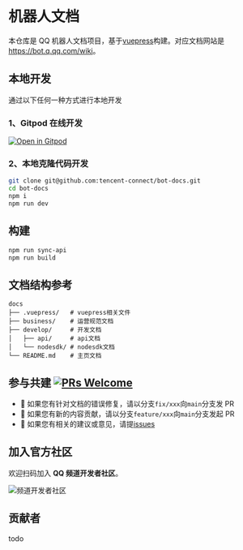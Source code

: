 # 机器人文档

本仓库是 QQ 机器人文档项目，基于[vuepress](https://vuepress.vuejs.org/zh/)构建。对应文档网站是 <https://bot.q.qq.com/wiki>。

## 本地开发

通过以下任何一种方式进行本地开发

### 1、Gitpod 在线开发

[![Open in Gitpod](https://gitpod.io/button/open-in-gitpod.svg)](https://gitpod.io/#https://github.com/tencent-connect/bot-docs)

### 2、本地克隆代码开发

```sh
git clone git@github.com:tencent-connect/bot-docs.git
cd bot-docs
npm i
npm run dev
```

## 构建

```sh
npm run sync-api
npm run build
```

## 文档结构参考

```shell
docs
├── .vuepress/   # vuepress相关文件
├── business/    # 运营规范文档
├── develop/     # 开发文档
│   ├── api/     # api文档
│   └── nodesdk/ # nodesdk文档
└── README.md    # 主页文档
```

## 参与共建 [![PRs Welcome](https://img.shields.io/badge/PRs-welcome-brightgreen.svg?style=flat-square)](http://makeapullrequest.com)

- 👏 如果您有针对文档的错误修复，请以分支`fix/xxx`向`main`分支发 PR
- 👏 如果您有新的内容贡献，请以分支`feature/xxx`向`main`分支发起 PR
- 👏 如果您有相关的建议或意见，请提[issues](https://github.com/tencent-connect/bot-docs/issues)

## 加入官方社区

欢迎扫码加入 **QQ 频道开发者社区**。

![频道开发者社区](https://mpqq.gtimg.cn/privacy-info/qq-guild.png)

## 贡献者

todo
